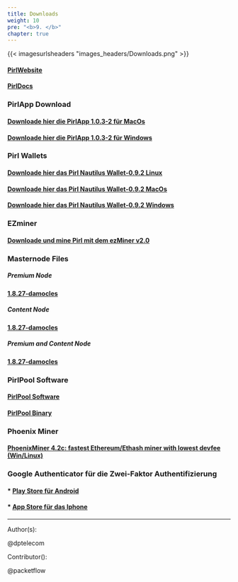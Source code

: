 ```yaml
---
title: Downloads
weight: 10
pre: "<b>9. </b>"
chapter: true
---
```


{{< imagesurlsheaders "images_headers/Downloads.png" >}}

#### [PirlWebsite](https://pirl.io/en/ "PirlWebsite")

#### [PirlDocs](https://docs.pirl.io/en/ "PirlDocs")

### PirlApp Download

#### [Downloade hier die PirlApp 1.0.3-2 für MacOs](https://pirl.live/ipfs/QmWytz95fF2P3ggn114X2oHzAaV5YbeSvMp9JNpkNbC924 "PirlApp für MacOs")

#### [Downloade hier die PirlApp 1.0.3-2 für Windows](https://pirl.live/ipfs/QmVGhBHrwqjMC9G2VTAGpdpGxrYdoSKhNTU7Yxp8PyJcKD "PirlApp für Windows")

### Pirl Wallets

#### [Downloade hier das Pirl Nautilus Wallet-0.9.2 Linux](https://github.com/pirl/nautilus/releases/download/0.9.2/Pirl-Nautilus-Wallet-linux64-0-9-2.deb "Downloade hier das Pirl Nautilus Wallet-0.9.2 Linux")

#### [Downloade hier das Pirl Nautilus Wallet-0.9.2 MacOs](https://github.com/pirl/nautilus/releases/download/0.9.2/Pirl-Nautilus-Wallet-0.9.2-mac.zip "Downloade hier das Pirl Nautilus Wallet-0.9.2 MacOs")

#### [Downloade hier das Pirl Nautilus Wallet-0.9.2 Windows](https://github.com/pirl/nautilus/releases/download/0.9.2/Pirl-Nautilus-Wallet-0.9.2-win.zip "Downloade hier das Pirl Nautilus Wallet-0.9.2 Windows")

### EZminer

#### [Downloade und mine Pirl mit dem ezMiner v2.0](https://pirl.io/blog/ezminer-v2/ "Download and mine Pirl with ezMiner v2.0")

### Masternode Files

##### Premium Node

#### [1.8.27-damocles](https://git.pirl.io/community/pirl/tags/1.8.27-damocles)

##### Content Node

#### [1.8.27-damocles](https://git.pirl.io/community/pirl/tags/1.8.27-damocles)

##### Premium and Content Node

#### [1.8.27-damocles](https://git.pirl.io/community/pirl/tags/1.8.27-damocles)

### PirlPool Software

#### [PirlPool Software](https://github.com/sammy007/open-ethereum-pool "PirlPool Software")

#### [PirlPool Binary](https://git.pirl.io/community/pirl/tags/pirl-linux-amd64-hulk-1_8_2 "PirlPool Binary")

### Phoenix Miner

#### [PhoenixMiner 4.2c: fastest Ethereum/Ethash miner with lowest devfee (Win/Linux)](https://bitcointalk.org/index.php?topic=2647654.0)

### Google Authenticator für die Zwei-Faktor Authentifizierung

#### * [Play Store für Android](https://play.google.com/store/apps/details?id=com.google.android.apps.authenticator2)

#### * [App Store für das Iphone](https://itunes.apple.com/us/app/google-authenticator/id388497605?mt=8)

---
Author(s):

@dptelecom

Contributor():

@packetflow

